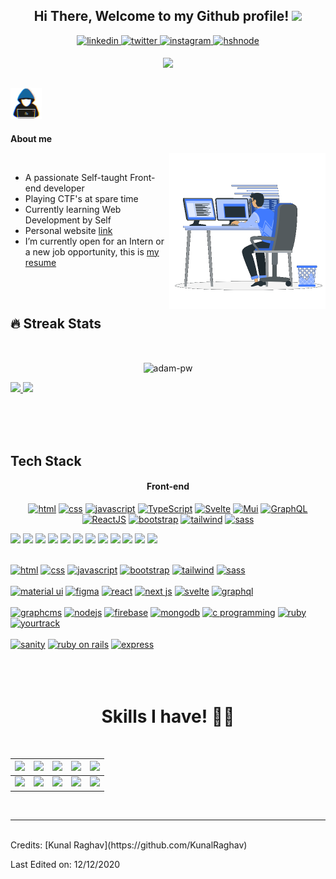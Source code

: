 <div align="center">
    <h2> Hi There, Welcome to my Github profile! <img
            src="https://github.com/abdoachhoubi/abdoachhoubi/blob/main/gifs/Hi.gif" width="30"></h2>
    <a href="https://linkedin.com/in/abdoachhoubi" target="_blank">
        <img src=https://img.shields.io/badge/linkedin-%2300acee.svg?color=405DE6&style=for-the-badge&logo=linkedin&logoColor=white
            alt=linkedin style="margin-bottom: 5px;" />
    </a>
    <a href="https://twitter.com/abdo_achhoubi" target="_blank">
        <img src=https://img.shields.io/badge/twitter-%2300acee.svg?color=1DA1F2&style=for-the-badge&logo=twitter&logoColor=white
            alt=twitter style="margin-bottom: 5px;" />
    </a>
    <a href="https://instagram.com/abdo.achhoubi" target="_blank">
        <img src=https://img.shields.io/badge/instagram-%ff5851db.svg?color=C13584&style=for-the-badge&logo=instagram&logoColor=white
            alt=instagram style="margin-bottom: 5px;" />
    </a>
    <a href="https://achhoubiplus.hashnode.dev" target="_blank">
        <img src=https://img.shields.io/badge/hashnode-%2300acee.svg?color=2962FF&style=for-the-badge&logo=hashnode&logoColor=white
            alt=hshnode style="margin-bottom: 5px;" />
    </a>
    <p align="center">
        <a href="https://github.com/DenverCoder1/readme-typing-svg"><img
                src="https://readme-typing-svg.herokuapp.com?font=Ubuntu&color=red&size=30&center=true&vCenter=true&width=600&height=100&lines=Coder..&hearts;++;Front-End+Developer,;Back+End+Developer,;Cloud+Science+Student,;Active+Learner/Researcher,;Love+to+learn+new+stuffs..<3"></a>
    </p>
</div>

## <picture><img src="https://github.com/0xAbdulKhalid/0xAbdulKhalid/raw/main/assets/mdImages/about_me.gif" width=50px>

</picture> **About me**

<picture> <img align="right"
        src="https://github.com/0xAbdulKhalid/0xAbdulKhalid/raw/main/assets/mdImages/Right_Side.gif" width=250px>
</picture>

<br>

- A passionate Self-taught Front-end developer
- Playing CTF's at spare time
- Currently learning Web Development by Self
- Personal website [link](https://www.0xabdulkhalid.ml)
- I’m currently open for an Intern or a new job opportunity, this is [my resume](https://read.cv/0xabdulkhalid)

<br><br>

## 🔥 Streak Stats

<br>
<p align="center"><img align="center"
        src="https://github-readme-stats.vercel.app/api/top-langs?username=KomuraAK&show_icons=true&hide_border=true&locale=en&bg_color=0d1117&text_color=ffffff&layout=compact"
        alt="adam-pw" bg_color=#808080 /></p>
<p align="left">
    <a href="https://abhigyantrips.dev/">
        <img width="49.5%"
            src="https://github-readme-stats.vercel.app/api?username=KomuraAK&show_icons=true&theme=algolia&hide_border=true" />
        <img width="49.5%"
            src="https://github-readme-streak-stats.herokuapp.com/?user=KomuraAK&theme=algolia&hide_border=true" />
    </a>
</p>
<br>
<br>
<br>

## Tech Stack

<div align="center">
    <h4>Front-end</h4>
    <a margin="10" href="https://developer.mozilla.org/en-US/docs/Web/HTML" target="_blank"><img width='30'
            margin="10px" src="https://github.com/abdoachhoubi/abdoachhoubi/blob/main/svgs/html.svg" alt="html"></a>
    <a margin="10" href="https://developer.mozilla.org/en-US/docs/Web/CSS" target="_blank"><img margin="10px" width='30'
            src="https://github.com/abdoachhoubi/abdoachhoubi/blob/main/svgs/css.svg" alt="css"></a>
    <a margin="10" href="https://developer.mozilla.org/en-US/docs/Web/JavaScript" target="_blank"><img margin="10px"
            width='30' src="https://github.com/abdoachhoubi/abdoachhoubi/blob/main/svgs/javascript.svg"
            alt="javascript"></a>
    <a margin="10" href="https://sass-lang.com" target="_blank"><img margin="10px" width='30'
            src="https://upload.wikimedia.org/wikipedia/commons/thumb/4/4c/Typescript_logo_2020.svg/512px-Typescript_logo_2020.svg.png?20221110153201"
            alt="TypeScript"></a>
             <a margin="10" href="https://sass-lang.com" target="_blank"><img margin="10px" width='30'
            src="https://github.com/abdoachhoubi/abdoachhoubi/blob/main/svgs/svelte.svg" alt="Svelte"></a>
            <a margin="10" href="https://sass-lang.com" target="_blank"><img margin="10px" width='30'
            src="https://github.com/abdoachhoubi/abdoachhoubi/blob/main/svgs/materialui.svg" alt="Mui"></a>
    <a margin="10" href="https://sass-lang.com" target="_blank"><img margin="10px" width='30'
            src="https://github.com/abdoachhoubi/abdoachhoubi/blob/main/svgs/graphql.svg" alt="GraphQL"></a>
    <a margin="10" href="https://sass-lang.com" target="_blank"><img margin="10px" width='30'
            src="https://github.com/abdoachhoubi/abdoachhoubi/blob/main/svgs/react.svg" alt="ReactJS"></a>
    <a margin="10" href="https://getbootstrap.com" target="_blank"><img margin="10px" width='30'
            src="https://github.com/abdoachhoubi/abdoachhoubi/blob/main/svgs/bootstrap.svg" alt="bootstrap"></a>
    <a margin="10" href="https://tailwindcss.com" target="_blank"><img margin="10px" width='30'
            src="https://github.com/abdoachhoubi/abdoachhoubi/blob/main/svgs/tailwind.svg" alt="tailwind"></a>
    <a margin="10" href="https://sass-lang.com" target="_blank"><img margin="10px" width='30'
            src="https://github.com/abdoachhoubi/abdoachhoubi/blob/main/svgs/sass.svg" alt="sass"></a>
</div>

<img src='https://github.com/abdoachhoubi/abdoachhoubi/blob/main/svgs/html.svg' width='30' /> <img
    src='https://github.com/abdoachhoubi/abdoachhoubi/blob/main/svgs/css.svg' width='30' /> <img
    src='https://github.com/MarikIshtar007/MarikIshtar007/blob/master/images/js.svg' width='30' /> <img
    src='https://upload.wikimedia.org/wikipedia/commons/thumb/4/4c/Typescript_logo_2020.svg/512px-Typescript_logo_2020.svg.png?20221110153201'
    width='30' /> <img src='https://github.com/abdoachhoubi/abdoachhoubi/blob/main/svgs/nodejs.svg' width='30' /> <img
    src='https://seeklogo.com/images/C/c-sharp-c-logo-02F17714BA-seeklogo.com.png' width='30' /> <img
    src='https://github.com/MarikIshtar007/MarikIshtar007/blob/master/images/python2.png' height='30' /> <img
    src='https://github.com/MarikIshtar007/MarikIshtar007/blob/master/images/sql.svg' width='30' /> <img
    src='https://github.com/MarikIshtar007/MarikIshtar007/blob/master/images/git.svg' width='30' /> <img
    src='https://github.com/abdoachhoubi/abdoachhoubi/blob/main/svgs/react.svg' width='30' /> <img
    src='https://github.com/abdoachhoubi/abdoachhoubi/blob/main/svgs/bootstrap.svg' width='33' /> <img
    src='https://github.com/MarikIshtar007/MarikIshtar007/blob/master/images/django.svg' height='40' />

<br />
<a margin="10" href="https://developer.mozilla.org/en-US/docs/Web/HTML" target="_blank"><img width='30' margin="10px"
        src="https://github.com/abdoachhoubi/abdoachhoubi/blob/main/svgs/html.svg" alt="html"></a>
<a margin="10" href="https://developer.mozilla.org/en-US/docs/Web/CSS" target="_blank"><img margin="10px" width='30'
        src="https://github.com/abdoachhoubi/abdoachhoubi/blob/main/svgs/css.svg" alt="css"></a>
<a margin="10" href="https://developer.mozilla.org/en-US/docs/Web/JavaScript" target="_blank"><img margin="10px"
        width='30' src="https://github.com/abdoachhoubi/abdoachhoubi/blob/main/svgs/javascript.svg"
        alt="javascript"></a>
<a margin="10" href="https://getbootstrap.com" target="_blank"><img margin="10px" width='30'
        src="https://github.com/abdoachhoubi/abdoachhoubi/blob/main/svgs/bootstrap.svg" alt="bootstrap"></a>
<a margin="10" href="https://tailwindcss.com" target="_blank"><img margin="10px" width='30'
        src="https://github.com/abdoachhoubi/abdoachhoubi/blob/main/svgs/tailwind.svg" alt="tailwind"></a>
<a margin="10" href="https://sass-lang.com" target="_blank"><img margin="10px" width='30'
        src="https://github.com/abdoachhoubi/abdoachhoubi/blob/main/svgs/sass.svg" alt="sass"></a>
<br />
<br />
<a margin="10" href="https://mui.com" target="_blank"><img margin="10px" width='30'
        src="https://github.com/abdoachhoubi/abdoachhoubi/blob/main/svgs/materialui.svg" alt="material ui"></a>
<a margin="10" href="https://figma.com" target="_blank"><img margin="10px" width='30'
        src="https://github.com/abdoachhoubi/abdoachhoubi/blob/main/svgs/figma.svg" alt="figma"></a>
<a margin="10" href="https://reactjs.org" target="_blank"><img margin="10px" width='30'
        src="https://github.com/abdoachhoubi/abdoachhoubi/blob/main/svgs/react.svg" alt="react"></a>
<a margin="10" href="https://nextjs.org" target="_blank"><img margin="10px" width='30'
        src="https://github.com/abdoachhoubi/abdoachhoubi/blob/main/svgs/nextjs.svg" alt="next js"></a>
<a margin="10" href="https://svelte.dev" target="_blank"><img margin="10px" width='30'
        src="https://github.com/abdoachhoubi/abdoachhoubi/blob/main/svgs/svelte.svg" alt="svelte"></a>
<a margin="10" href="https://graphql.org" target="_blank"><img margin="10px" width='30'
        src="https://github.com/abdoachhoubi/abdoachhoubi/blob/main/svgs/graphql.svg" alt="graphql"></a>
<br />
<br />
<a margin="10" href="https://graphcms.com" target="_blank"><img margin="10px" width='30'
        src="https://github.com/abdoachhoubi/abdoachhoubi/blob/main/svgs/graphcms.svg" alt="graphcms"></a>
<a margin="10" href="https://nodejs.org" target="_blank"><img margin="10px" width='30'
        src="https://github.com/abdoachhoubi/abdoachhoubi/blob/main/svgs/nodejs.svg" alt="nodejs"></a>
<a margin="10" href="https://firebase.google.com" target="_blank"><img margin="10px" width='30'
        src="https://github.com/abdoachhoubi/abdoachhoubi/blob/main/svgs/firebase.svg" alt="firebase"></a>
<a margin="10" href="https://mongodb.com" target="_blank"><img margin="10px" width='30'
        src="https://github.com/abdoachhoubi/abdoachhoubi/blob/main/svgs/mongodb.svg" alt="mongodb"></a>
<a margin="10" href="https://devdocs.io/c/" target="_blank"><img margin="10px" width='30'
        src="https://github.com/abdoachhoubi/abdoachhoubi/blob/main/svgs/c.svg" alt="c programming"></a>
<a margin="10" href="https://www.ruby-lang.org" target="_blank"><img margin="10px" width='30'
        src="https://github.com/abdoachhoubi/abdoachhoubi/blob/main/svgs/ruby.svg" alt="ruby"></a>
<a margin="10" href="https://www.jetbrains.com/youtrack/" target="_blank"><img margin="10px" width='30'
        src="https://github.com/abdoachhoubi/abdoachhoubi/blob/main/svgs/yourtrack.svg" alt="yourtrack"></a>
<br />
<br />
<a margin="10" href="https://sanity.io" target="_blank"><img margin="10px" height="40"
        src="https://github.com/abdoachhoubi/abdoachhoubi/blob/main/svgs/sanity.svg" alt="sanity"></a>
<a margin="10" href="https://rubyonrails.org" target="_blank"><img margin="10px" height="40"
        src="https://github.com/abdoachhoubi/abdoachhoubi/blob/main/svgs/rails.svg" alt="ruby on rails"></a>
<a margin="10" href="https://expressjs.com" target="_blank"><img margin="10px" height="40"
        src="https://github.com/abdoachhoubi/abdoachhoubi/blob/main/svgs/express.svg" alt="express"></a>
</div>
<br />
<br />

<br />
<br />

<h1 align="center">Skills I have! 🤸‍♂</h1>
<Br>

|![](https://img.shields.io/badge/Machine%20Learning-brightgreen?style=for-the-badge)|![](https://img.shields.io/badge/ML-Supervized%20Learning-brightgreen?style=for-the-badge)|![](https://img.shields.io/badge/ML-Unsupervized%20Learning-brightgreen?style=for-the-badge)|![](https://img.shields.io/badge/Web%20Scraping-red?style=for-the-badge)|![](https://img.shields.io/badge/Dashboards-red?style=for-the-badge)|
|---|---|---|---|---|
|![](https://img.shields.io/badge/Data%20Science-blue?style=for-the-badge)|![](https://img.shields.io/badge/DS-Data%20Cleaning-blue?style=for-the-badge)|![](https://img.shields.io/badge/DS-Data%20Analysis-blue?style=for-the-badge)|![](https://img.shields.io/badge/DS-Data%20Visualization-blue?style=for-the-badge)|![](https://img.shields.io/badge/And%20More!-yellow?style=for-the-badge)|

<Br>
<hr>
<Br>
Credits: [Kunal Raghav](https://github.com/KunalRaghav)

Last Edited on: 12/12/2020
